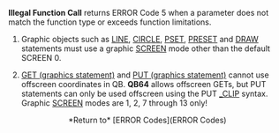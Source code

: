 **Illegal Function Call** returns ERROR Code 5 when a parameter does not match the function type or exceeds function limitations.


1) Graphic objects such as [LINE](LINE), [CIRCLE](CIRCLE), [PSET](PSET), [PRESET](PRESET) and [DRAW](DRAW) statements must use a graphic [SCREEN](SCREEN) mode other than the default SCREEN 0.

2) [GET (graphics statement)](GET (graphics statement)) and [PUT (graphics statement)](PUT (graphics statement)) cannot use offscreen coordinates in QB. **QB64** allows offscreen GETs, but PUT statements can only be used offscreen using the PUT [_CLIP](_CLIP) syntax. Graphic [SCREEN](SCREEN) modes are 1, 2, 7 through 13 only!


<center>*Return to* [ERROR Codes](ERROR Codes)</center>




